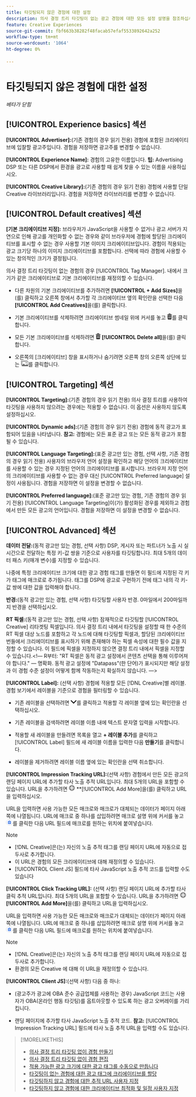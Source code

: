 ```yaml
---
title: 타깃팅되지 않은 경험에 대한 설정
description: 의사 결정 트리 타깃팅이 없는 광고 경험에 대한 모든 설정 설명을 참조하십시오.
feature: Creative Experiences
source-git-commit: fbf663b38282f48facab57efaf5533892642a252
workflow-type: tm+mt
source-wordcount: '1064'
ht-degree: 0%

---
```


# 타깃팅되지 않은 경험에 대한 설정

*베타가 닫힘*

## [!UICONTROL Experience basics] 섹션

**[!UICONTROL Advertiser]:**(기존 경험의 경우 읽기 전용) 경험에 포함된 크리에이티브에 입찰할 광고주입니다. 경험을 저장하면 광고주를 변경할 수 없습니다.

**[!UICONTROL Experience Name]:** 경험의 고유한 이름입니다. **팁:** Advertising DSP 또는 다른 DSP에서 환경을 광고로 사용할 때 쉽게 찾을 수 있는 이름을 사용하십시오.

**[!UICONTROL Creative Library]:**(기존 경험의 경우 읽기 전용) 경험에 사용할 단일 Creative 라이브러리입니다. 경험을 저장하면 라이브러리를 변경할 수 없습니다.

## [!UICONTROL Default creatives] 섹션

**\[기본 크리에이티브 지정\]:** 브라우저가 JavaScript을 사용할 수 없거나 광고 서버가 지연으로 인해 광고를 개인화할 수 없는 경우와 같이 브라우저에 경험에 할당된 크리에이티브를 표시할 수 없는 경우 사용할 기본 이미지 크리에이티브입니다. 경험이 적용되는 광고 크기당 하나의 이미지 크리에이티브를 포함합니다. 선택에 따라 경험에 사용할 수 있는 창의적인 크기가 결정됩니다. <!-- In the legacy product, you selected the ad sizes for the experience, and then selected default images for each of those ad sizes. -->

의사 결정 트리 타깃팅이 없는 경험의 경우 [!UICONTROL Tag Manager].<!-- verify --> 내에서 크기가 같은 크리에이티브로 기본 크리에이티브를 재정의할 수 있습니다.

* 다른 차원의 기본 크리에이티브를 추가하려면 **[!UICONTROL + Add Sizes]**&#x200B;을(를) 클릭하고 오른쪽 창에서 추가할 각 크리에이티브 옆의 확인란을 선택한 다음 **[!UICONTROL Add Creatives]**&#x200B;을(를) 클릭합니다.

* 기본 크리에이티브를 삭제하려면 크리에이티브 썸네일 위에 커서를 놓고 ![삭제](/help/creative/assets/delete.png "삭제")를 클릭합니다.

* 모든 기본 크리에이티브를 삭제하려면 ![삭제](/help/creative/assets/delete.png "삭제") **[!UICONTROL Delete all]**&#x200B;을(를) 클릭합니다.

* 오른쪽의 [크리에이티브] 창을 표시하거나 숨기려면 오른쪽 창의 오른쪽 상단에 있는 ![표시/숨기기](/help/creative/assets/hide-show-creatives.png "표시/숨기기")를 클릭합니다.

## [!UICONTROL Targeting] 섹션

**[!UICONTROL Targeting]:**(기존 경험의 경우 읽기 전용) 의사 결정 트리를 사용하여 타깃팅을 사용하지 않으려는 경우에는 적용할 수 없습니다. 이 옵션은 사용하지 않도록 설정하십시오.

**[!UICONTROL Dynamic ads]:**(기존 경험의 경우 읽기 전용) 경험에 동적 광고가 포함되어 있음을 나타냅니다. **참고:** 경험에는 모든 표준 광고 또는 모든 동적 광고가 포함될 수 있습니다.

**[!UICONTROL Language Targeting]:**(표준 광고만 있는 경험, 선택 사항, 기존 경험의 경우 읽기 전용) 사용자의 브라우저 언어 설정을 확인하고 해당 언어의 크리에이티브를 사용할 수 있는 경우 지정된 언어의 크리에이티브를 표시합니다. 브라우저 지정 언어의 크리에이티브를 사용할 수 없는 경우 대신 [!UICONTROL Preferred language] 설정이 사용됩니다. 경험을 저장하면 이 설정을 변경할 수 없습니다.

**[!UICONTROL Preferred language]:**(표준 광고만 있는 경험, 기존 경험의 경우 읽기 전용) [!UICONTROL Language Targeting]이(가) 활성화된 경우를 제외하고 경험에서 만든 모든 광고의 언어입니다. 경험을 저장하면 이 설정을 변경할 수 없습니다.

## [!UICONTROL Advanced] 섹션

**데이터 전달:**(동적 광고만 있는 경험, 선택 사항) DSP, 게시자 또는 파트너가 노출 시 실시간으로 전달하는 특정 키-값 쌍을 기준으로 사용자를 타깃팅합니다. 최대 5개의 데이터 패스 키(매개 변수)를 지정할 수 있습니다.<!-- May move this to just within the decision tree. -->

나중에 특정 크리에이티브 크기에 대한 광고 경험 태그를 만들면 이 필드에 지정된 각 키가 태그에 매크로로 추가됩니다. 태그를 DSP에 광고로 구현하기 전에 태그 내의 각 키-값 쌍에 대한 값을 입력해야 합니다.

**반경:**(동적 광고만 있는 경험, 선택 사항) 타깃팅할 사용자 반경. 0마일에서 200마일까지 반경을 선택하십시오.<!-- Does this end up in the ad tag parameters? -->

**RT 픽셀:**(동적 광고만 있는 경험, 선택 사항) 잠재적으로 타깃팅할 [!UICONTROL Creative] 리타겟팅 픽셀입니다. 의사 결정 트리 내에서 타깃팅을 설정할 때 한 수준의 RT 픽셀 대상 노드를 포함하고 각 노드에 대해 타깃팅할 픽셀과, 할당된 크리에이티브 번들에서 크리에이티브를 표시하기 위해 존재해야 하는 픽셀 속성에 대한 필수 값을 지정할 수 있습니다. 이 필드에 픽셀을 지정하지 않으면 결정 트리 내에서 픽셀을 지정할 수 있습니다.&lt;!— R부터: &quot;RT 픽셀은 동적 광고 설정에서 콘텐츠 선택을 통해 이루어져야 합니다.&quot; — 명확화. 동적 광고 설정에 &quot;Datapass&quot;(한 단어)가 표시되지만 해당 설정과 이 경험 수준 설정이 어떻게 함께 작동하는지 확실하지 않습니다. —>

**[!UICONTROL Label]:** <!-- should be "Labels" -->(선택 사항) 경험에 적용할 모든 [!DNL Creative]별 레이블. 경험<!-- sic --> 보기에서 레이블을 기준으로 경험을 필터링할 수 있습니다.

* 기존 레이블을 선택하려면 ![아래로](/help/creative/assets/chevron-down.png "아래로")를 클릭하고 적용할 각 레이블 옆에 있는 확인란을 선택하십시오.

* 기존 레이블을 검색하려면 레이블 이름 내에 텍스트 문자열 입력을 시작합니다.

* 적용할 새 레이블을 만들려면 목록을 열고 **+ 레이블 추가**&#x200B;를 클릭하고 [!UICONTROL Label] 필드에 새 레이블 이름을 입력한 다음 **만들기**&#x200B;를 클릭합니다.

* 레이블을 제거하려면 레이블 이름 옆에 있는 확인란을 선택 취소합니다.

**[!UICONTROL Impression Tracking URL]:**(선택 사항) 경험에서 만든 모든 광고의 랜딩 페이지 URL에 추가할 타사 노출 추적 URL입니다. 최대 5개의 URL을 포함할 수 있습니다. URL을 추가하려면 ![아이콘](/help/creative/assets/create.png) **[!UICONTROL Add More]을(를) 클릭하고 URL을 입력하십시오.

URL을 입력하면 사용 가능한 모든 매크로와 매크로가 대체되는 데이터가 페이지 아래쪽에 나열됩니다. URL에 매크로 중 하나를 삽입하려면 매크로 설명 위에 커서를 놓고 ![클립보드에 복사](/help/creative/assets/copy-to-clipboard.png "클립보드에 복사")를 클릭한 다음 URL 필드에 매크로를 원하는 위치에 붙여넣습니다.

>[!NOTE]
>
>* [!DNL Creative]은(는) 자신의 노출 추적 태그를 랜딩 페이지 URL에 자동으로 접두사로 추가합니다.
>* 이 URL은 경험의 모든 크리에이티브에 대해 재정의할 수 있습니다.
>* [!UICONTROL Client JS] 필드에 타사 JavaScript 노출 추적 코드를 입력할 수도 있습니다

**[!UICONTROL Click Tracking URL]:** (선택 사항) 랜딩 페이지 URL에 추가할 타사 클릭 추적 URL입니다. 최대 5개의 URL을 포함할 수 있습니다. URL을 추가하려면 ![아이콘](/help/creative/assets/create.png) **[!UICONTROL Add More]**&#x200B;을(를) 클릭하고 URL을 입력하십시오.

URL을 입력하면 사용 가능한 모든 매크로와 매크로가 대체되는 데이터가 페이지 아래쪽에 나열됩니다. URL에 매크로 중 하나를 삽입하려면 매크로 설명 위에 커서를 놓고 ![클립보드에 복사](/help/creative/assets/copy-to-clipboard.png "클립보드에 복사")를 클릭한 다음 URL 필드에 매크로를 원하는 위치에 붙여넣습니다.

>[!NOTE]
>
>* [!DNL Creative]은(는) 자신의 노출 추적 태그를 랜딩 페이지 URL에 자동으로 접두사로 추가합니다.
>* 환경의 모든 Creative <!-- creative bundle for targeted experiences -->에 대해 이 URL을 재정의할 수 있습니다.

**[!UICONTROL Client JS]:**(선택 사항) 다음 중 하나:

* (광고주가 광고에 OBA 준수 공급업체를 사용하는 경우) JavaScript 코드는 사용자가 OBA(온라인 행동 타깃팅)를 옵트아웃할 수 있도록 하는 광고 오버레이를 가리킵니다.

* 랜딩 페이지에 추가할 타사 JavaScript 노출 추적 코드. **참고:** [!UICONTROL Impression Tracking URL] 필드에 타사 노출 추적 URL을 입력할 수도 있습니다.

>[!MORELIKETHIS]
>
>* [의사 결정 트리 타깃팅 없이 경험 만들기](experience-create-no-targeting.md)
>* [의사 결정 트리 타깃팅 없이 경험 편집](experience-edit-no-targeting.md)
>* [적용 가능한 광고 크기에 대한 광고 태그를 수동으로 만듭니다](experience-tag-create-manually.md)
>* [타깃팅이 없는 경험에 대한 광고 태그에 크리에이티브를 할당](experience-tag-assign-creatives.md)
>* [타깃팅하지 않고 경험에 대한 추적 URL 사용자 지정](experience-tracking-urls-no-targeting.md)
>* [타깃팅하지 않고 경험에 대한 크리에이티브 최적화 및 일정 사용자 지정](experience-optimization-scheduling-no-targeting.md)
